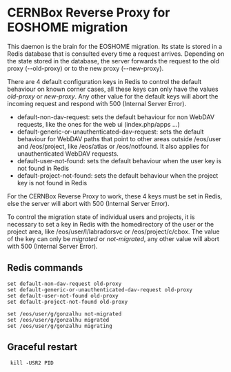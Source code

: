 # CERNBox Reverse Proxy for EOSHOME migration

This daemon is the brain for the EOSHOME migration. Its state is stored in a Redis database that is consulted every time a request arrives.
Depending on the state stored in the database, the server forwards the request to the old proxy (--old-proxy) or to the new proxy (--new-proxy).


There are 4 default configuration keys in Redis to control the default behaviour on known corner cases, all these keys can only have the values *old-proxy* or *new-proxy*.
Any other value for the default keys will abort the incoming request and respond with 500 (Internal Server Error).

- default-non-dav-request: sets the default behaviour for non WebDAV requests, like the ones for the web ui (index.php/apps ...) 
- default-generic-or-unauthenticated-dav-request: sets the default behaviour for WebDAV paths that point to other areas outside /eos/user and /eos/project, like /eos/atlas or /eos/notfound. It also applies for unauthenticated WebDAV requests.
- default-user-not-found: sets the default behaviour when the user key is not found in Redis
- default-project-not-found: sets the default behaviour when the project key is not found in Redis

For the CERNBox Reverse Proxy to work, these 4 keys must be set in Redis, else the server will abort with 500 (Internal Server Error).

To control the migration state of individual users and projects, it is necessary to set a key in Redis with the homedirectory of the user or the project area, like /eos/user/l/labradorsvc or /eos/project/c/cbox.
The value of the key can only be *migrated* or *not-migrated*, any other value will abort with 500 (Internal Server Error).


## Redis commands
```
set default-non-dav-request old-proxy
set default-generic-or-unauthenticated-dav-request old-proxy
set default-user-not-found old-proxy
set default-project-not-found old-proxy

set /eos/user/g/gonzalhu not-migrated
set /eos/user/g/gonzalhu migrated
set /eos/user/g/gonzalhu migrating
```

## Graceful restart

` kill -USR2 PID`

